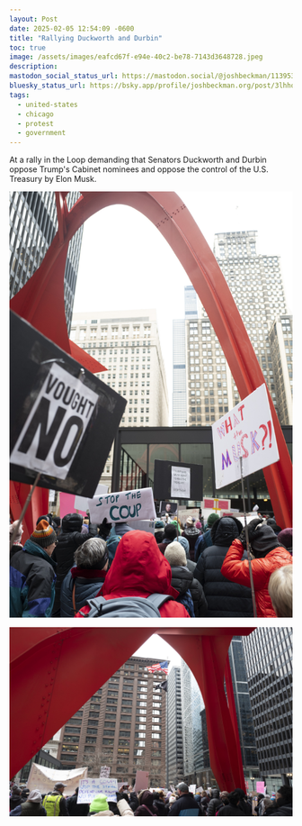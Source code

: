 ```yaml
---
layout: Post
date: 2025-02-05 12:54:09 -0600
title: "Rallying Duckworth and Durbin"
toc: true
image: /assets/images/eafcd67f-e94e-40c2-be78-7143d3648728.jpeg
description: 
mastodon_social_status_url: https://mastodon.social/@joshbeckman/113953901057056283
bluesky_status_url: https://bsky.app/profile/joshbeckman.org/post/3lhhqes544r24
tags:
  - united-states
  - chicago
  - protest
  - government
---
```



At a rally in the Loop demanding that Senators Duckworth and Durbin oppose Trump's Cabinet nominees and oppose the control of the U.S. Treasury by Elon Musk.

![Protesters at a rally](/assets/images/eafcd67f-e94e-40c2-be78-7143d3648728.jpeg)

![Protesters at a rally](/assets/images/506d90d6-6ba3-4ffd-bd9c-4a69756994c9.jpeg)
